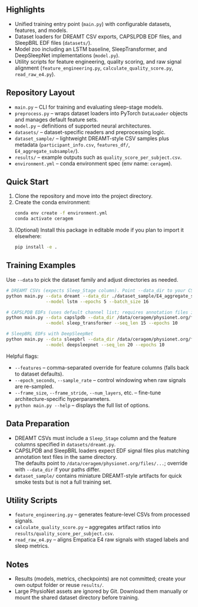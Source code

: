 ## Highlights
- Unified training entry point (`main.py`) with configurable datasets, features, and models.
- Dataset loaders for DREAMT CSV exports, CAPSLPDB EDF files, and SleepBRL EDF files (`datasets/`).
- Model zoo including an LSTM baseline, SleepTransformer, and DeepSleepNet implementations (`model.py`).
- Utility scripts for feature engineering, quality scoring, and raw signal alignment (`feature_engineering.py`, `calculate_quality_score.py`, `read_raw_e4.py`).

## Repository Layout
- `main.py` – CLI for training and evaluating sleep-stage models.
- `preprocess.py` – wraps dataset loaders into PyTorch `DataLoader` objects and manages default feature sets.
- `model.py` – definitions of supported neural architectures.
- `datasets/` – dataset-specific readers and preprocessing logic.
- `dataset_sample/` – lightweight DREAMT-style CSV samples plus metadata (`participant_info.csv`, `features_df/`, `E4_aggregate_subsample/`).
- `results/` – example outputs such as `quality_score_per_subject.csv`.
- `environment.yml` – conda environment spec (env name: `ceragem`).

## Quick Start
1. Clone the repository and move into the project directory.
2. Create the conda environment:
   ```bash
   conda env create -f environment.yml
   conda activate ceragem
   ```
3. (Optional) Install this package in editable mode if you plan to import it elsewhere:
   ```bash
   pip install -e .
   ```

## Training Examples
Use `--data` to pick the dataset family and adjust directories as needed.

```bash
# DREAMT CSVs (expects Sleep_Stage column). Point --data_dir to your CSV folder.
python main.py --data dreamt --data_dir ./dataset_sample/E4_aggregate_subsample \
               --model lstm --epochs 5 --batch_size 16

# CAPSLPDB EDFs (uses default channel list; requires annotation files in the same folder)
python main.py --data capslpdb --data_dir /data/ceragem/physionet.org/files/capslpdb/1.0.0 \
               --model sleep_transformer --seq_len 15 --epochs 10

# SleepBRL EDFs with DeepSleepNet
python main.py --data sleepbrl --data_dir /data/ceragem/physionet.org/files/sleepbrl/1.0.0 \
               --model deepsleepnet --seq_len 20 --epochs 10
```

Helpful flags:
- `--features` – comma-separated override for feature columns (falls back to dataset defaults).
- `--epoch_seconds`, `--sample_rate` – control windowing when raw signals are re-sampled.
- `--frame_size`, `--frame_stride`, `--num_layers`, etc. – fine-tune architecture-specific hyperparameters.
- `python main.py --help` – displays the full list of options.

## Data Preparation
- DREAMT CSVs must include a `Sleep_Stage` column and the feature columns specified in `datasets/dreamt.py`.
- CAPSLPDB and SleepBRL loaders expect EDF signal files plus matching annotation text files in the same directory.  
  The defaults point to `/data/ceragem/physionet.org/files/...`; override with `--data_dir` if your paths differ.
- `dataset_sample/` contains miniature DREAMT-style artifacts for quick smoke tests but is not a full training set.

## Utility Scripts
- `feature_engineering.py` – generates feature-level CSVs from processed signals.
- `calculate_quality_score.py` – aggregates artifact ratios into `results/quality_score_per_subject.csv`.
- `read_raw_e4.py` – aligns Empatica E4 raw signals with staged labels and sleep metrics.

## Notes
- Results (models, metrics, checkpoints) are not committed; create your own output folder or reuse `results/`.
- Large PhysioNet assets are ignored by Git. Download them manually or mount the shared dataset directory before training.
